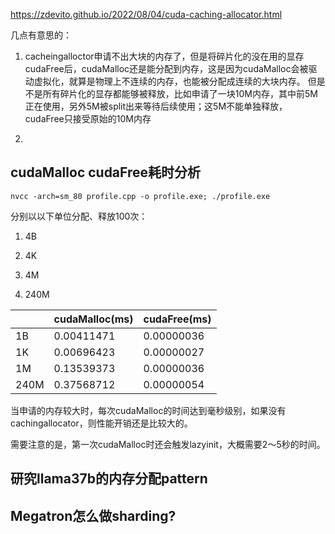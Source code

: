 https://zdevito.github.io/2022/08/04/cuda-caching-allocator.html

几点有意思的：
1. cacheingalloctor申请不出大块的内存了，但是将碎片化的没在用的显存cudaFree后，cudaMalloc还是能分配到内存，这是因为cudaMalloc会被驱动虚拟化，就算是物理上不连续的内存，也能被分配成连续的大块内存。
但是不是所有碎片化的显存都能够被释放，比如申请了一块10M内存，其中前5M正在使用，另外5M被split出来等待后续使用；这5M不能单独释放，cudaFree只接受原始的10M内存

2. 


## cudaMalloc cudaFree耗时分析

`nvcc -arch=sm_80 profile.cpp -o profile.exe; ./profile.exe`

分别以以下单位分配、释放100次：

1. 4B

2. 4K

3. 4M

4. 240M

|  | cudaMalloc(ms) | cudaFree(ms) |
|----------|----------|----------|
| 1B | 0.00411471| 0.00000036 |
| 1K | 0.00696423| 0.00000027 |
| 1M | 0.13539373 | 0.00000036 |
| 240M | 0.37568712 | 0.00000054 |

当申请的内存较大时，每次cudaMalloc的时间达到毫秒级别，如果没有cachingallocator，则性能开销还是比较大的。

需要注意的是，第一次cudaMalloc时还会触发lazyinit，大概需要2～5秒的时间。

## 研究llama37b的内存分配pattern

## Megatron怎么做sharding?